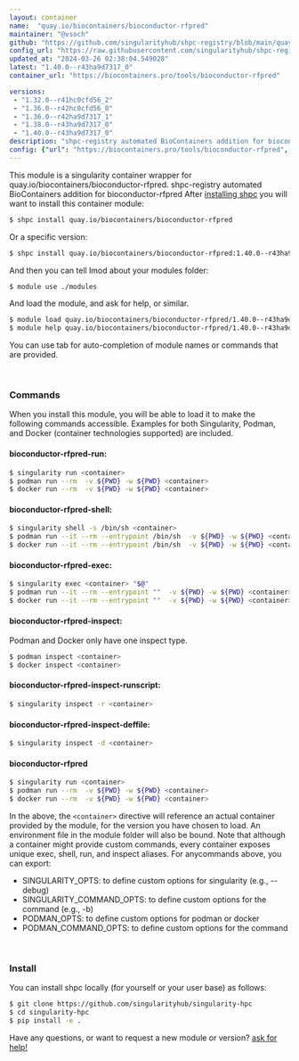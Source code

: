```yaml
---
layout: container
name:  "quay.io/biocontainers/bioconductor-rfpred"
maintainer: "@vsoch"
github: "https://github.com/singularityhub/shpc-registry/blob/main/quay.io/biocontainers/bioconductor-rfpred/container.yaml"
config_url: "https://raw.githubusercontent.com/singularityhub/shpc-registry/main/quay.io/biocontainers/bioconductor-rfpred/container.yaml"
updated_at: "2024-03-26 02:38:04.549028"
latest: "1.40.0--r43ha9d7317_0"
container_url: "https://biocontainers.pro/tools/bioconductor-rfpred"

versions:
 - "1.32.0--r41hc0cfd56_2"
 - "1.36.0--r42hc0cfd56_0"
 - "1.36.0--r42ha9d7317_1"
 - "1.38.0--r43ha9d7317_0"
 - "1.40.0--r43ha9d7317_0"
description: "shpc-registry automated BioContainers addition for bioconductor-rfpred"
config: {"url": "https://biocontainers.pro/tools/bioconductor-rfpred", "maintainer": "@vsoch", "description": "shpc-registry automated BioContainers addition for bioconductor-rfpred", "latest": {"1.40.0--r43ha9d7317_0": "sha256:cee69ef4e4cdffb005b8fbe243b48bcfd7c38593e9afdd93dc9da6e2aed89c37"}, "tags": {"1.32.0--r41hc0cfd56_2": "sha256:28ce1fc75743b112883973adbd2b247369bd70f826d343e1d05158eec501181b", "1.36.0--r42hc0cfd56_0": "sha256:594b365d3344f0a1fd0b4fc621883eafde5f696e5b45140d6d55469430765227", "1.36.0--r42ha9d7317_1": "sha256:8b827d1b0a664bf6460177746b87cc5adbdc41e657695c2415ef68b84e867453", "1.38.0--r43ha9d7317_0": "sha256:0aceae5bc82fa7ecebf382a0fd5b229220e0306c5be8cf8db5eef09610845051", "1.40.0--r43ha9d7317_0": "sha256:cee69ef4e4cdffb005b8fbe243b48bcfd7c38593e9afdd93dc9da6e2aed89c37"}, "docker": "quay.io/biocontainers/bioconductor-rfpred"}
---
```


This module is a singularity container wrapper for quay.io/biocontainers/bioconductor-rfpred.
shpc-registry automated BioContainers addition for bioconductor-rfpred
After [installing shpc](#install) you will want to install this container module:


```bash
$ shpc install quay.io/biocontainers/bioconductor-rfpred
```

Or a specific version:

```bash
$ shpc install quay.io/biocontainers/bioconductor-rfpred:1.40.0--r43ha9d7317_0
```

And then you can tell lmod about your modules folder:

```bash
$ module use ./modules
```

And load the module, and ask for help, or similar.

```bash
$ module load quay.io/biocontainers/bioconductor-rfpred/1.40.0--r43ha9d7317_0
$ module help quay.io/biocontainers/bioconductor-rfpred/1.40.0--r43ha9d7317_0
```

You can use tab for auto-completion of module names or commands that are provided.

<br>

### Commands

When you install this module, you will be able to load it to make the following commands accessible.
Examples for both Singularity, Podman, and Docker (container technologies supported) are included.

#### bioconductor-rfpred-run:

```bash
$ singularity run <container>
$ podman run --rm  -v ${PWD} -w ${PWD} <container>
$ docker run --rm  -v ${PWD} -w ${PWD} <container>
```

#### bioconductor-rfpred-shell:

```bash
$ singularity shell -s /bin/sh <container>
$ podman run --it --rm --entrypoint /bin/sh  -v ${PWD} -w ${PWD} <container>
$ docker run --it --rm --entrypoint /bin/sh  -v ${PWD} -w ${PWD} <container>
```

#### bioconductor-rfpred-exec:

```bash
$ singularity exec <container> "$@"
$ podman run --it --rm --entrypoint ""  -v ${PWD} -w ${PWD} <container> "$@"
$ docker run --it --rm --entrypoint ""  -v ${PWD} -w ${PWD} <container> "$@"
```

#### bioconductor-rfpred-inspect:

Podman and Docker only have one inspect type.

```bash
$ podman inspect <container>
$ docker inspect <container>
```

#### bioconductor-rfpred-inspect-runscript:

```bash
$ singularity inspect -r <container>
```

#### bioconductor-rfpred-inspect-deffile:

```bash
$ singularity inspect -d <container>
```



#### bioconductor-rfpred

```bash
$ singularity run <container>
$ podman run --rm  -v ${PWD} -w ${PWD} <container>
$ docker run --rm  -v ${PWD} -w ${PWD} <container>
```


In the above, the `<container>` directive will reference an actual container provided
by the module, for the version you have chosen to load. An environment file in the
module folder will also be bound. Note that although a container
might provide custom commands, every container exposes unique exec, shell, run, and
inspect aliases. For anycommands above, you can export:

 - SINGULARITY_OPTS: to define custom options for singularity (e.g., --debug)
 - SINGULARITY_COMMAND_OPTS: to define custom options for the command (e.g., -b)
 - PODMAN_OPTS: to define custom options for podman or docker
 - PODMAN_COMMAND_OPTS: to define custom options for the command

<br>

### Install

You can install shpc locally (for yourself or your user base) as follows:

```bash
$ git clone https://github.com/singularityhub/singularity-hpc
$ cd singularity-hpc
$ pip install -e .
```

Have any questions, or want to request a new module or version? [ask for help!](https://github.com/singularityhub/singularity-hpc/issues)